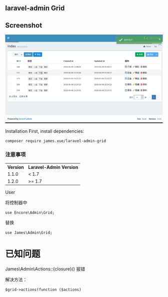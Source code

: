 ## laravel-admin Grid

## Screenshot

![screenshot](https://github.com/xiaoxuan6/laravel-admin-sortable/blob/master/20190225154750.png)

Installation
First, install dependencies:

    composer require james.xue/laravel-admin-grid
 
### 注意事项
<div>
    <table border="0">
	  <tr>
	    <th>Version</th>
	    <th>Laravel-Admin Version</th>
	  </tr>
	  <tr>
	    <td>1.1.0</td>
	    <td>< 1.7</td>
	  </tr>
	  <tr>
        <td>1.2.0</td>
        <td>>= 1.7</td>
      </tr>
	</table>
</div>    
    
User 

将控制器中
       
    use Encore\Admin\Grid;
       
替换

    use James\Admin\Grid;

# 已知问题
James\Admin\Actions::{closure}()  报错
    
解决方法：

    $grid->actions(function ($actions)

